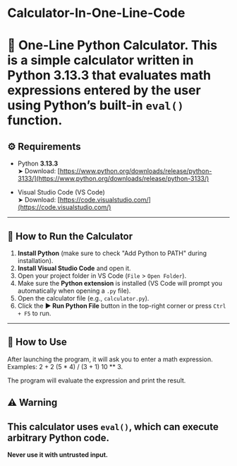 # Calculator-In-One-Line-Code
# 🧮 One-Line Python Calculator. This is a simple calculator written in **Python 3.13.3** that evaluates math expressions entered by the user using Python’s built-in `eval()` function.


## ⚙️ Requirements

- Python **3.13.3**  
  ➤ Download: [https://www.python.org/downloads/release/python-3133/](https://www.python.org/downloads/release/python-3133/)

- Visual Studio Code (VS Code)  
  ➤ Download: [https://code.visualstudio.com/](https://code.visualstudio.com/)

---

## 🚀 How to Run the Calculator

1. **Install Python** (make sure to check "Add Python to PATH" during installation).
2. **Install Visual Studio Code** and open it.
3. Open your project folder in VS Code (`File` > `Open Folder`).
4. Make sure the **Python extension** is installed (VS Code will prompt you automatically when opening a `.py` file).
5. Open the calculator file (e.g., `calculator.py`).
6. Click the **▶️ Run Python File** button in the top-right corner or press `Ctrl + F5` to run.

---

## 🧠 How to Use

After launching the program, it will ask you to enter a math expression. Examples: 2 + 2
(5 * 4) / (3 + 1)
10 ** 3.


The program will evaluate the expression and print the result.

## ⚠️ Warning

## This calculator uses `eval()`, which can execute arbitrary Python code.  
**Never use it with untrusted input.**
